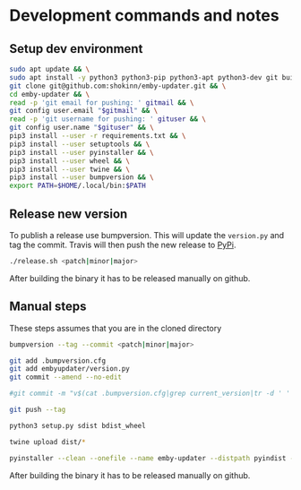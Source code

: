 # Development commands and notes

## Setup dev environment

```bash
sudo apt update && \
sudo apt install -y python3 python3-pip python3-apt python3-dev git build-essential; \
git clone git@github.com:shokinn/emby-updater.git && \
cd emby-updater && \
read -p 'git email for pushing: ' gitmail && \
git config user.email "$gitmail" && \
read -p 'git username for pushing: ' gituser && \
git config user.name "$gituser" && \
pip3 install --user -r requirements.txt && \
pip3 install --user setuptools && \
pip3 install --user pyinstaller && \
pip3 install --user wheel && \
pip3 install --user twine && \
pip3 install --user bumpversion && \
export PATH=$HOME/.local/bin:$PATH
```

## Release new version

To publish a release use bumpversion. This will update the `version.py` and tag the commit.
Travis will then push the new release to [PyPi](https://pypi.python.org/pypi/emby-updater).

```bash
./release.sh <patch|minor|major>
``` 

After building the binary it has to be released manually on github.

## Manual steps

These steps assumes that you are in the cloned directory

```bash
bumpversion --tag --commit <patch|minor|major>

git add .bumpversion.cfg
git add embyupdater/version.py
git commit --amend --no-edit

#git commit -m "v$(cat .bumpversion.cfg|grep current_version|tr -d ' '|cut -f 2 -d '=')""

git push --tag

python3 setup.py sdist bdist_wheel

twine upload dist/*

pyinstaller --clean --onefile --name emby-updater --distpath pyindist --workpath pyinbuild embyupdater/__main__.py
```

After building the binary it has to be released manually on github.